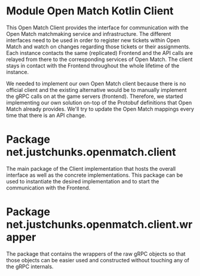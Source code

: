 # Module Open Match Kotlin Client

This Open Match Client provides the interface for communication with the Open Match matchmaking service and
infrastructure. The different interfaces need to be used in order to register new tickets within Open Match and watch on
changes regarding those tickets or their assignments. Each instance contacts the same (replicated) Frontend and the API
calls are relayed from there to the corresponding services of Open Match. The client stays in contact with the Frontend
throughout the whole lifetime of the instance.

We needed to implement our own Open Match client because there is no official client and the existing alternative would
be to manually implement the gRPC calls on at the game servers (frontend). Therefore, we started implementing our own
solution on-top of the Protobuf definitions that Open Match already provides. We'll try to update the Open Match
mappings every time that there is an API change.

# Package net.justchunks.openmatch.client

The main package of the Client implementation that hosts the overall interface as well as the concrete implementations.
This package can be used to instantiate the desired implementation and to start the communication with the Frontend.

# Package net.justchunks.openmatch.client.wrapper

The package that contains the wrappers of the raw gRPC objects so that those objects can be easier used and constructed
without touching any of the gRPC internals.
